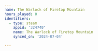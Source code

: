 ```yaml
---
name: The Warlock of Firetop Mountain
hours_played: 0
identifiers:
  - type: steam
    appid: '324740'
    name: The Warlock of Firetop Mountain
    synced_on: '2024-07-04'

---
```

